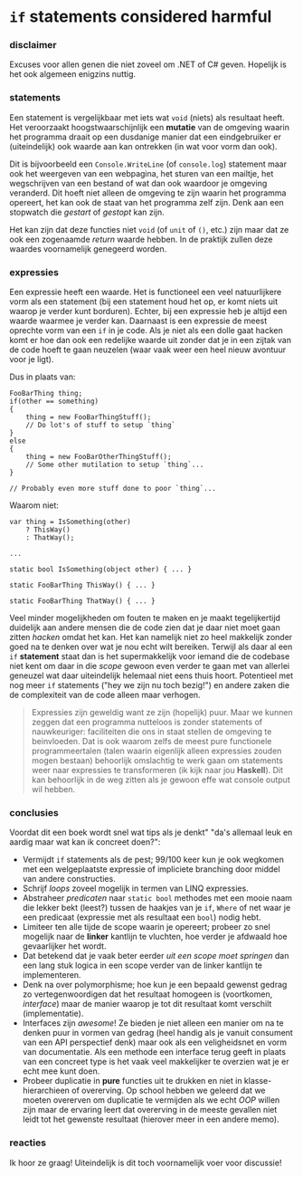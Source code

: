# `if` statements considered harmful
### disclaimer
Excuses voor allen genen die niet zoveel om .NET of C# geven. 
Hopelijk is het ook algemeen enigzins nuttig.

### statements
Een statement is vergelijkbaar met iets wat `void` (niets) als resultaat heeft. Het veroorzaakt hoogstwaarschijnlijk een **mutatie** van de omgeving waarin het programma draait op een dusdanige manier dat een eindgebruiker er (uiteindelijk) ook waarde aan kan ontrekken (in wat voor vorm dan ook).

Dit is bijvoorbeeld een `Console.WriteLine` (of `console.log`) statement maar ook het weergeven van een webpagina, het sturen van een mailtje, het wegschrijven van een bestand of wat dan ook waardoor je omgeving veranderd. Dit hoeft niet alleen de omgeving te zijn waarin het programma opereert, het kan ook de staat van het programma zelf zijn. Denk aan een stopwatch die *gestart* of *gestopt* kan zijn. 

Het kan zijn dat deze functies niet `void` (of `unit` of `()`, etc.) zijn maar dat ze ook een zogenaamde *return* waarde hebben. In de praktijk zullen deze waardes voornamelijk genegeerd worden.

### expressies
Een expressie heeft een waarde. Het is functioneel een veel natuurlijkere vorm als een statement (bij een statement houd het op, er komt niets uit waarop je verder kunt borduren). Echter, bij een expressie heb je altijd een waarde waarmee je verder kan. Daarnaast is een expressie de meest oprechte vorm van een `if` in je code. Als je niet als een dolle gaat hacken komt er hoe dan ook een redelijke waarde uit zonder dat je in een zijtak van de code hoeft te gaan neuzelen (waar vaak weer een heel nieuw avontuur voor je ligt).

Dus in plaats van:

    FooBarThing thing;
    if(other == something)
    {
        thing = new FooBarThingStuff();
        // Do lot's of stuff to setup `thing`
    }
    else
    {
        thing = new FooBarOtherThingStuff();
        // Some other mutilation to setup `thing`...    
    }

    // Probably even more stuff done to poor `thing`...


Waarom niet:

    var thing = IsSomething(other)
        ? ThisWay() 
        : ThatWay();

    ...

    static bool IsSomething(object other) { ... }

    static FooBarThing ThisWay() { ... }

    static FooBarThing ThatWay() { ... }

Veel minder mogelijkheden om fouten te maken en je maakt tegelijkertijd duidelijk aan andere mensen die de code zien dat je daar niet moet gaan zitten *hacken* omdat het kan. Het kan namelijk niet zo heel makkelijk zonder goed na te denken over wat je nou echt wilt bereiken. Terwijl als daar al een `if` **statement** staat dan is het supermakkelijk voor iemand die de codebase niet kent om daar in die *scope* gewoon even verder te gaan met van allerlei geneuzel wat daar uiteindelijk helemaal niet eens thuis hoort. Potentieel met nog meer `if` statements ("hey we zijn nu toch bezig!") en andere zaken die de complexiteit van de code alleen maar verhogen.

> Expressies zijn geweldig want ze zijn (hopelijk) puur. Maar we kunnen zeggen dat een programma nutteloos is zonder statements of nauwkeuriger: faciliteiten die ons in staat stellen de omgeving te beinvloeden. Dat is ook waarom zelfs de meest pure functionele programmeertalen (talen waarin eigenlijk alleen expressies zouden mogen bestaan) behoorlijk omslachtig te werk gaan om statements weer naar expressies te transformeren (ik kijk naar jou **Haskell**). Dit kan behoorlijk in de weg zitten als je gewoon effe wat console output wil hebben.

### conclusies
Voordat dit een boek wordt snel wat tips als je denkt" "da's allemaal leuk en aardig maar wat kan ik concreet doen?":

* Vermijdt `if` statements als de pest; 99/100 keer kun je ook wegkomen met een welgeplaatste expressie of impliciete branching door middel van andere constructies.
* Schrijf *loops* zoveel mogelijk in termen van LINQ expressies.
* Abstraheer *predicaten* naar `static bool` methodes met een mooie naam die lekker bekt (leest?) tussen de haakjes van je `if`, `Where` of net waar je een predicaat (expressie met als resultaat een `bool`) nodig hebt.
* Limiteer ten alle tijde de scope waarin je opereert; probeer zo snel mogelijk naar de **linker** kantlijn te vluchten, hoe verder je afdwaald hoe gevaarlijker het wordt. 
* Dat betekend dat je vaak beter eerder *uit een scope moet springen* dan een lang stuk logica in een scope verder van de linker kantlijn te implementeren.
* Denk na over polymorphisme; hoe kun je een bepaald gewenst gedrag zo vertegenwoordigen dat het resultaat homogeen is (voortkomen, *interface*) maar de manier waarop je tot dit resultaat komt verschilt (implementatie).
* Interfaces zijn *awesome*! Ze bieden je niet alleen een manier om na te denken puur in vormen van gedrag (heel handig als je vanuit consument van een API perspectief denk) maar ook als een veligheidsnet en vorm van documentatie. Als een methode een interface terug geeft in plaats van een concreet type is het vaak veel makkelijker te overzien wat je er echt mee kunt doen.
* Probeer duplicatie in **pure** functies uit te drukken en niet in klasse-hierarchieen of overerving. Op school hebben we geleerd dat we moeten overerven om duplicatie te vermijden als we echt *OOP* willen zijn maar de ervaring leert dat overerving in de meeste gevallen niet leidt tot het gewenste resultaat (hierover meer in een andere memo).

### reacties
Ik hoor ze graag! Uiteindelijk is dit toch voornamelijk voer voor discussie!